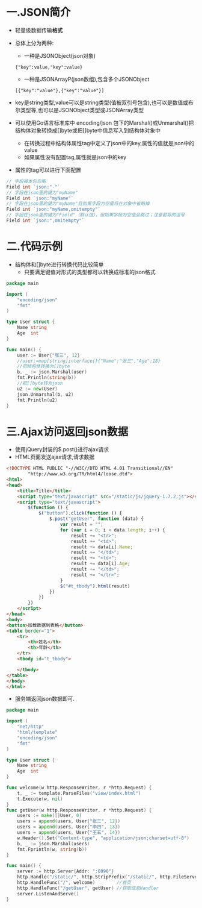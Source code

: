 # 一.JSON简介

* 轻量级数据传输**格式**

* 总体上分为两种:

  * 一种是JSONObject(json对象)

  ```
  {"key":value,"key":value}
  ```

  * 一种是JSONArrayP(json数组),包含多个JSONObject

  ```
  [{"key":"value"},{"key":"value"}]
  ```

* key是string类型,value可以是string类型(值被双引号包含),也可以是数值或布尔类型等,也可以是JSONObject类型或JSONArray类型

* 可以使用Go语言标准库中 encoding/json 包下的Marshal()或Unmarshal()把结构体对象转换成[]byte或把[]byte中信息写入到结构体对象中

  * 在转换过程中结构体属性tag中定义了json中的key,属性的值就是json中的value
  * 如果属性没有配置tag,属性就是json中的key

* 属性的tag可以进行下面配置

```go
// 字段被本包忽略
Field int `json:"-"`
// 字段在json里的键为"myName"
Field int `json:"myName"`
// 字段在json里的键为"myName"且如果字段为空值将在对象中省略掉
Field int `json:"myName,omitempty"`
// 字段在json里的键为"Field"（默认值），但如果字段为空值会跳过；注意前导的逗号
Field int `json:",omitempty"`
```

 

# 二.代码示例

* 结构体和[]byte进行转换代码比较简单
  * 只要满足键值对形式的类型都可以转换成标准的json格式

```go
package main

import (
	"encoding/json"
	"fmt"
)

type User struct {
	Name string
	Age  int
}

func main() {
	user := User{"张三", 12}
	//user:=map[string]interface{}{"Name":"张三","Age":18}
	//把结构体转换为[]byte
	b, _ := json.Marshal(user)
	fmt.Println(string(b))
	//把[]byte转为json
	u2 := new(User)
	json.Unmarshal(b, u2)
	fmt.Println(u2)
}

```



# 三.Ajax访问返回json数据

* 使用jQuery封装的$.post()进行ajax请求
* HTML页面发送ajax请求,请求数据

```html
<!DOCTYPE HTML PUBLIC "-//W3C//DTD HTML 4.01 Transitional//EN"
        "http://www.w3.org/TR/html4/loose.dtd">
<html>
<head>
    <title>Title</title>
    <script type="text/javascript" src="/static/js/jquery-1.7.2.js"></script>
    <script type="text/javascript">
        $(function () {
            $("button").click(function () {
                $.post("getUser", function (data) {
                    var result = "";
                    for (var i = 0; i < data.length; i++) {
                        result += "<tr>";
                        result += "<td>";
                        result += data[i].Name;
                        result += "</td>";
                        result += "<td>";
                        result += data[i].Age;
                        result += "</td>";
                        result += "</tr>";
                    }
                    $("#t_tbody").html(result)
                })
            })
        })
    </script>
</head>
<body>
<button>加载数据到表格</button>
<table border="1">
    <tr>
        <th>姓名</th>
        <th>年龄</th>
    </tr>
    <tbody id="t_tbody">

    </tbody>
</table>
</body>
</html>

```

* 服务端返回json数据即可.

```go
package main

import (
	"net/http"
	"html/template"
	"encoding/json"
	"fmt"
)

type User struct {
	Name string
	Age  int
}

func welcome(w http.ResponseWriter, r *http.Request) {
	t, _ := template.ParseFiles("view/index.html")
	t.Execute(w, nil)
}
func getUser(w http.ResponseWriter, r *http.Request) {
	users := make([]User, 0)
	users = append(users, User{"张三", 12})
	users = append(users, User{"李四", 13})
	users = append(users, User{"王五", 14})
	w.Header().Set("Content-type", "application/json;charset=utf-8")
	b, _ := json.Marshal(users)
	fmt.Fprintln(w, string(b))
}

func main() {
	server := http.Server{Addr: ":8090"}
	http.Handle("/static/", http.StripPrefix("/static/", http.FileServer(http.Dir("static"))))
	http.HandleFunc("/", welcome)        //首页
	http.HandleFunc("/getUser", getUser) //获取信息Handler
	server.ListenAndServe()
}

```


